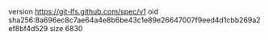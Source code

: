 version https://git-lfs.github.com/spec/v1
oid sha256:8a696ec8c7ae64a4e8b6be43c1e89e26647007f9eed4d1cbb269a2ef8bf4d529
size 6830
